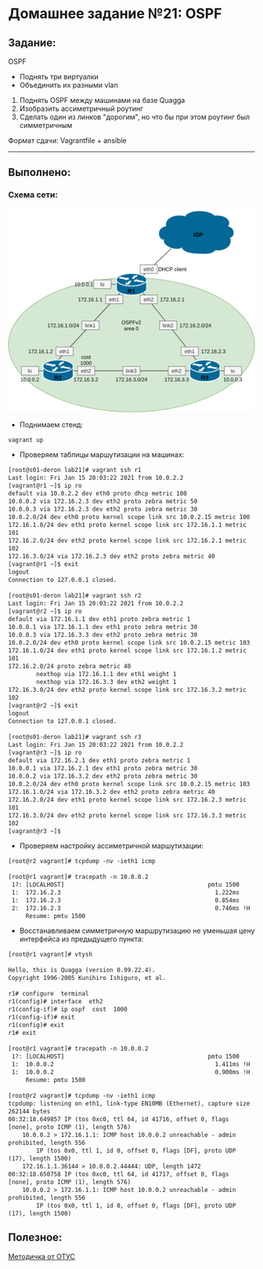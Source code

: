 # **Домашнее задание №21: OSPF**

## **Задание:**

OSPF
- Поднять три виртуалки
- Объединить их разными vlan
1. Поднять OSPF между машинами на базе Quagga
2. Изобразить ассиметричный роутинг
3. Сделать один из линков "дорогим", но что бы при этом роутинг был симметричным

Формат сдачи:
Vagrantfile + ansible

---

## **Выполнено:**

### Схема сети:

![Схема сети](ospfv2.png)

- Поднимаем стенд:
```
vagrant up
```

- Проверяем таблицы маршутизации на машинах:
```
[root@s01-deron lab21]# vagrant ssh r1
Last login: Fri Jan 15 20:03:22 2021 from 10.0.2.2
[vagrant@r1 ~]$ ip ro
default via 10.0.2.2 dev eth0 proto dhcp metric 100
10.0.0.2 via 172.16.2.3 dev eth2 proto zebra metric 50
10.0.0.3 via 172.16.2.3 dev eth2 proto zebra metric 30
10.0.2.0/24 dev eth0 proto kernel scope link src 10.0.2.15 metric 100
172.16.1.0/24 dev eth1 proto kernel scope link src 172.16.1.1 metric 101
172.16.2.0/24 dev eth2 proto kernel scope link src 172.16.2.1 metric 102
172.16.3.0/24 via 172.16.2.3 dev eth2 proto zebra metric 40
[vagrant@r1 ~]$ exit
logout
Connection to 127.0.0.1 closed.

[root@s01-deron lab21]# vagrant ssh r2
Last login: Fri Jan 15 20:03:22 2021 from 10.0.2.2
[vagrant@r2 ~]$ ip ro
default via 172.16.1.1 dev eth1 proto zebra metric 1
10.0.0.1 via 172.16.1.1 dev eth1 proto zebra metric 30
10.0.0.3 via 172.16.3.3 dev eth2 proto zebra metric 30
10.0.2.0/24 dev eth0 proto kernel scope link src 10.0.2.15 metric 103
172.16.1.0/24 dev eth1 proto kernel scope link src 172.16.1.2 metric 101
172.16.2.0/24 proto zebra metric 40
        nexthop via 172.16.1.1 dev eth1 weight 1
        nexthop via 172.16.3.3 dev eth2 weight 1
172.16.3.0/24 dev eth2 proto kernel scope link src 172.16.3.2 metric 102
[vagrant@r2 ~]$ exit
logout
Connection to 127.0.0.1 closed.

[root@s01-deron lab21]# vagrant ssh r3
Last login: Fri Jan 15 20:03:22 2021 from 10.0.2.2
[vagrant@r3 ~]$ ip ro
default via 172.16.2.1 dev eth1 proto zebra metric 1
10.0.0.1 via 172.16.2.1 dev eth1 proto zebra metric 30
10.0.0.2 via 172.16.3.2 dev eth2 proto zebra metric 30
10.0.2.0/24 dev eth0 proto kernel scope link src 10.0.2.15 metric 103
172.16.1.0/24 via 172.16.3.2 dev eth2 proto zebra metric 40
172.16.2.0/24 dev eth1 proto kernel scope link src 172.16.2.3 metric 101
172.16.3.0/24 dev eth2 proto kernel scope link src 172.16.3.3 metric 102
[vagrant@r3 ~]$
```

- Проверяем настройку ассиметричной маршутизации:
```
[root@r2 vagrant]# tcpdump -nv -ieth1 icmp

[root@r1 vagrant]# tracepath -n 10.0.0.2
 1?: [LOCALHOST]                                         pmtu 1500
 1:  172.16.2.3                                            1.222ms
 1:  172.16.2.3                                            0.854ms
 2:  172.16.2.3                                            0.746ms !H
     Resume: pmtu 1500
```

- Восстанавливаем симметричную маршрутизацию не уменьшая цену интерфейса из предыдущего пункта:
```
[root@r1 vagrant]# vtysh

Hello, this is Quagga (version 0.99.22.4).
Copyright 1996-2005 Kunihiro Ishiguro, et al.

r1# configure  terminal
r1(config)# interface  eth2
r1(config-if)# ip ospf  cost  1000
r1(config-if)# exit
r1(config)# exit
r1# exit

[root@r1 vagrant]# tracepath -n 10.0.0.2
 1?: [LOCALHOST]                                         pmtu 1500
 1:  10.0.0.2                                              1.411ms !H
 1:  10.0.0.2                                              0.900ms !H
     Resume: pmtu 1500

[root@r2 vagrant]# tcpdump -nv -ieth1 icmp
tcpdump: listening on eth1, link-type EN10MB (Ethernet), capture size 262144 bytes
00:32:18.649857 IP (tos 0xc0, ttl 64, id 41716, offset 0, flags [none], proto ICMP (1), length 576)
    10.0.0.2 > 172.16.1.1: ICMP host 10.0.0.2 unreachable - admin prohibited, length 556
        IP (tos 0x0, ttl 1, id 0, offset 0, flags [DF], proto UDP (17), length 1500)
    172.16.1.1.36144 > 10.0.0.2.44444: UDP, length 1472
00:32:18.650758 IP (tos 0xc0, ttl 64, id 41717, offset 0, flags [none], proto ICMP (1), length 576)
    10.0.0.2 > 172.16.1.1: ICMP host 10.0.0.2 unreachable - admin prohibited, length 556
        IP (tos 0x0, ttl 1, id 0, offset 0, flags [DF], proto UDP (17), length 1500)
```

## **Полезное:**

[Методичка от ОТУС](https://github.com/mbfx/otus-linux-adm/blob/master/dynamic_routing_guideline/README.md)
